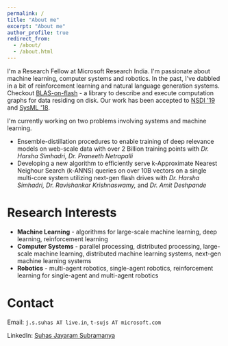 ```yaml
---
permalink: /
title: "About me"
excerpt: "About me"
author_profile: true
redirect_from: 
  - /about/
  - /about.html
---
```

I'm a Research Fellow at Microsoft Research India. I'm passionate about machine learning, computer systems and robotics. In the past, I've dabbled in a bit of reinforcement learning and natural language generation systems.
Checkout [BLAS-on-flash](https://github.com/Microsoft/BLAS-on-flash) - a library to describe and execute computation graphs for data residing on disk. Our work has been accepted to [NSDI '19](http://harsha-simhadri.org/pubs/nsdi19_final.pdf) and [SysML '18](https://www.sysml.cc/doc/207.pdf).

I'm currently working on two problems involving systems and machine learning. 
* Ensemble-distillation procedures to enable training of deep relevance models on web-scale data with over 2 Billion training points with *Dr. Harsha Simhadri, Dr. Praneeth Netrapalli*
* Developing a new algorithm to efficiently serve k-Approximate Nearest Neighour Search (k-ANNS) queries on over 10B vectors on a single multi-core system utilizing next-gen flash drives with *Dr. Harsha Simhadri, Dr. Ravishankar Krishnaswamy,* and *Dr. Amit Deshpande*

Research Interests
==================
* **Machine Learning** - algorithms for large-scale machine learning, deep learning, reinforcement learning
* **Computer Systems** - parallel processing, distributed processing, large-scale machine learning, distributed machine learning systems, next-gen machine learning systems
* **Robotics** - multi-agent robotics, single-agent robotics, reinforcement learning for single-agent and multi-agent robotics


Contact
=======
Email: `j.s.suhas AT live.in`, `t-sujs AT microsoft.com`

LinkedIn: [Suhas Jayaram Subramanya](https://in.linkedin.com/in/suhas-jayaram-subramanya-9aa144a5)

